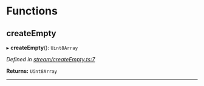 

# Functions

<a id="createempty"></a>

##  createEmpty

▸ **createEmpty**(): `Uint8Array`

*Defined in [stream/createEmpty.ts:7](https://github.com/polkadot-js/common/blob/2ff60b8/packages/trie-codec/src/stream/createEmpty.ts#L7)*

**Returns:** `Uint8Array`

___

